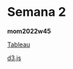 # Semana 2

**mom2022w45**

[Tableau](https://juanisolerno.github.io/infovis/s2/mom2022w45_tableau.html)

[d3.js](https://juanisolerno.github.io/infovis/s2/mom2022w45_d3.html)

